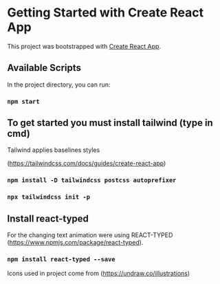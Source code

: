 # Getting Started with Create React App

This project was bootstrapped with [Create React App](https://github.com/facebook/create-react-app).

## Available Scripts

In the project directory, you can run:

### `npm start`

## To get started you must install tailwind (type in cmd)
Tailwind applies baselines styles

(https://tailwindcss.com/docs/guides/create-react-app)

### `npm install -D tailwindcss postcss autoprefixer`

### `npx tailwindcss init -p`

## Install react-typed
For the changing text animation were using REACT-TYPED (https://www.npmjs.com/package/react-typed).
### `npm install react-typed --save`

Icons used in project come from (https://undraw.co/illustrations)